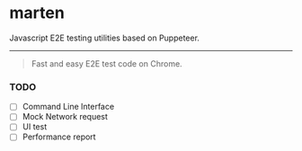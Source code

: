 # marten
Javascript E2E testing utilities based on Puppeteer.

-------------------
> Fast and easy E2E test code on Chrome.

### TODO
- [ ] Command Line Interface
- [ ] Mock Network request
- [ ] UI test
- [ ] Performance report
